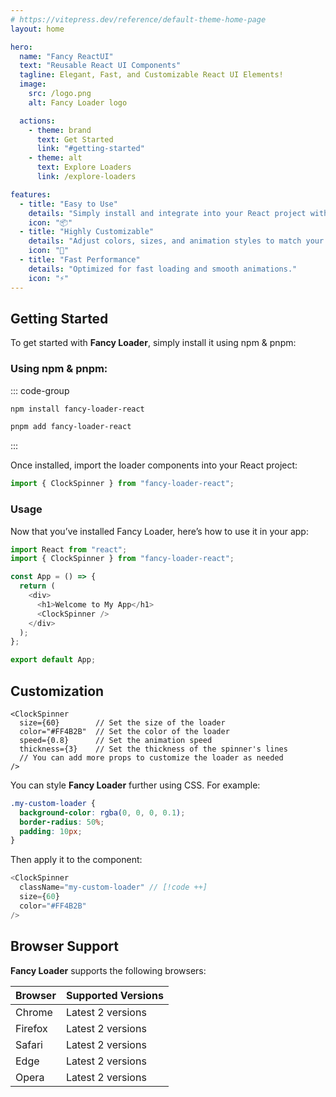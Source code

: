 ```yaml
---
# https://vitepress.dev/reference/default-theme-home-page
layout: home

hero:
  name: "Fancy ReactUI"
  text: "Reusable React UI Components"
  tagline: Elegant, Fast, and Customizable React UI Elements!
  image:
    src: /logo.png
    alt: Fancy Loader logo

  actions:
    - theme: brand
      text: Get Started
      link: "#getting-started"
    - theme: alt
      text: Explore Loaders
      link: /explore-loaders

features:
  - title: "Easy to Use"
    details: "Simply install and integrate into your React project with minimal setup."
    icon: "📦"
  - title: "Highly Customizable"
    details: "Adjust colors, sizes, and animation styles to match your design."
    icon: "🎨"
  - title: "Fast Performance"
    details: "Optimized for fast loading and smooth animations."
    icon: "⚡"
---
```


## Getting Started

To get started with **Fancy Loader**, simply install it using npm & pnpm:

### Using npm & pnpm:

::: code-group

```bash [npm]
npm install fancy-loader-react
```

```bash [pnpm]
pnpm add fancy-loader-react
```

:::

Once installed, import the loader components into your React project:

```javascript
import { ClockSpinner } from "fancy-loader-react";
```

### Usage

Now that you’ve installed Fancy Loader, here’s how to use it in your app:

```javascript
import React from "react";
import { ClockSpinner } from "fancy-loader-react";

const App = () => {
  return (
    <div>
      <h1>Welcome to My App</h1>
      <ClockSpinner />
    </div>
  );
};

export default App;
```

## Customization

```javascript{2-5}
<ClockSpinner
  size={60}        // Set the size of the loader
  color="#FF4B2B"  // Set the color of the loader
  speed={0.8}      // Set the animation speed
  thickness={3}    // Set the thickness of the spinner's lines
  // You can add more props to customize the loader as needed
/>
```

You can style **Fancy Loader** further using CSS. For example:

```css
.my-custom-loader {
  background-color: rgba(0, 0, 0, 0.1);
  border-radius: 50%;
  padding: 10px;
}
```

Then apply it to the component:

```javascript
<ClockSpinner
  className="my-custom-loader" // [!code ++]
  size={60}
  color="#FF4B2B"
/>
```

## Browser Support

**Fancy Loader** supports the following browsers:

| Browser | Supported Versions |
| ------- | ------------------ |
| Chrome  | Latest 2 versions  |
| Firefox | Latest 2 versions  |
| Safari  | Latest 2 versions  |
| Edge    | Latest 2 versions  |
| Opera   | Latest 2 versions  |
